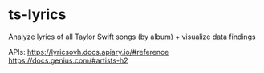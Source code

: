 # ts-lyrics
Analyze lyrics of all Taylor Swift songs (by album) + visualize data findings

APIs:
https://lyricsovh.docs.apiary.io/#reference
https://docs.genius.com/#artists-h2
